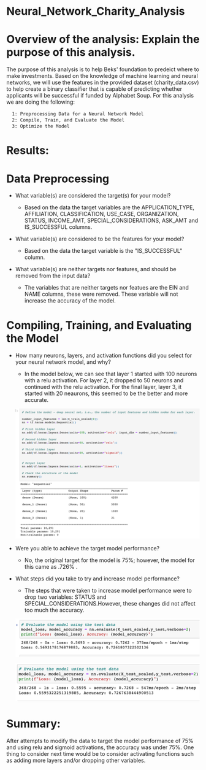 # Neural_Network_Charity_Analysis

# Overview of the analysis: Explain the purpose of this analysis.

The purpose of this analysis is to help Beks' foundation to predeict where to make investments. Based on the knowledge of machine learning and neural networks, we will use the features in the provided dataset (charity_data.csv) to help create a binary classifier that is capable of predicting whether applicants will be successful if funded by Alphabet Soup. For this analysis we are doing the following: 

      1: Preprocessing Data for a Neural Network Model
      2: Compile, Train, and Evaluate the Model
      3: Optimize the Model


# Results: 
  # Data Preprocessing

* What variable(s) are considered the target(s) for your model?
     
     - Based on the data the target variables are the APPLICATION_TYPE, AFFILIATION, CLASSIFICATION, USE_CASE, ORGANIZATION, STATUS, INCOME_AMT, SPECIAL_CONSIDERATIONS, ASK_AMT and IS_SUCCESSFUL columns.

* What variable(s) are considered to be the features for your model?
     
     - Based on the data the target variable is the "IS_SUCCESSFUL" column.
      
* What variable(s) are neither targets nor features, and should be removed from the input data?
     
     - The variables that are neither targets nor featues are the EIN and NAME columns, these were removed. These variable will not increase the accuracy of the model. 
      

# Compiling, Training, and Evaluating the Model

* How many neurons, layers, and activation functions did you select for your neural network model, and why?

     - In the model below, we can see that layer 1 started with 100 neurons with a relu activation. For layer 2, it dropped to 50 neurons and continued with the relu activation. For the final layer, layer 3, it started with 20 neaurons, this seemed to be the better and more accurate. 
     
     ![Pictures/pic%201](https://github.com/cbrito3/Neural_Network_Charity_Analysis/blob/main/Pictures/pic%201.png)
     
  
* Were you able to achieve the target model performance?
      
     - No, the original target for the model is 75%; however, the model for this came as .726% . 


* What steps did you take to try and increase model performance?

     - The steps that were taken to increase model performance were to drop two variables: STATUS and SPECIAL_CONSIDERATIONS.However, these changes did not affect too much the accuracy. 
     
   ![Pictures/Pic%202](https://github.com/cbrito3/Neural_Network_Charity_Analysis/blob/main/Pictures/Pic%202.png)
     
     
   ![Pictures/Pic%203](https://github.com/cbrito3/Neural_Network_Charity_Analysis/blob/main/Pictures/Pic%203.png)

# Summary: 

 After attempts to modify the data to target the model performance of 75% and using relu and sigmoid activations, the accuracy was under 75%. One thing to consider next time would be to consider activating functions such as adding more layers and/or dropping other variables. 
      
